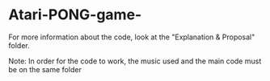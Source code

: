 # Atari-PONG-game-

For more information about the code, look at the "Explanation & Proposal" folder.

Note: In order for the code to work, the music used and the main code must be on the same folder
